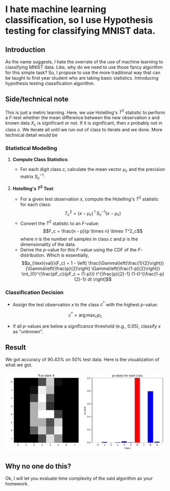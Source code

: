 # I hate machine learning classification, so I use Hypothesis testing for classifying MNIST data.

## Introduction
As the name suggests, I hate the overrate of the use of machine learning to classifying MNIST data. Like, why do we need to use those fancy algorithm for this simple task? So, I propose to use the more traditional way that can be taught to first year student who are taking basic statistics. Introducing hypothesis testing classification algorithm.

## Side/technical note
This is just a metric learning. Here, we use Hotelling's $T^2$ statistic to perform a $F$-test whether the mean difference between the new observation $x$ and known data $X_c$ is significant or not. If it is significant, then $x$ probably not in class $c$. We iterate all until we run out of class to iterate and we done. More technical detail would be

### Statistical Modelling

1. **Compute Class Statistics**:
    - For each digit class $c$, calculate the mean vector $\mu_c$ and the precision matrix $S_c^{-1}$.

2. **Hotelling's $T^2$ Test**:
    - For a given test observation $x$, compute the Hotelling's $T^2$ statistic for each class: $$T^2_c = (x - \mu_c)^\top S_c^{-1} (x - \mu_c)$$
    - Convert the $T^2$ statistic to an $F$-value: $$F_c = \frac{n - p}{p \times n} \times T^2_c$$
where $n$ is the number of samples in class $c$ and $p$ is the dimensionality of the data.
    - Derive the $p$-value for this $F$-value using the CDF of the $F$-distribution. Which is essentially, $$p_{\text{val}}(F_c) = 1 - \left[ \frac{\Gamma\left(\frac{1}{2}\right)}{\Gamma\left(\frac{p}{2}\right) \Gamma\left(\frac{1-p}{2}\right)} \int_{0}^{\frac{pF_c}{pF_c + (1-p)}} t^{\frac{p}{2}-1} (1-t)^{\frac{1-p}{2}-1}  dt \right]$$

### Classification Decision

- Assign the test observation $x$ to the class $c^*$ with the highest $p$-value:

$$
c^* = \arg\max_c p_c
$$

- If all $p$-values are below a significance threshold (e.g., $0.05$), classify $x$ as "unknown".

## Result

We got accuracy of 90.43% on 50% test data. Here is the visualization of what we got.

![pval](https://github.com/aukkawut/IHateMLClassification/blob/main/pval1.png)

## Why no one do this?

Ok, I will let you evaluate time complexity of the said algorithm as your homework.
